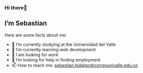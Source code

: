 ### Hi there👋
## I’m Sebastian
Here are some facts about me:

- 🔭 I’m currently studying at the Universidad del Valle
- 🌱 I’m currently learning web development
- 👯 I am looking for work
- 🤔 I’m looking for help in finding employment
- 📫 How to reach me: sebastian.hidalgo@correounivalle.edu.co
